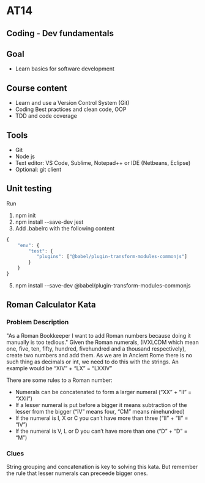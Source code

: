 # AT14

## Coding - Dev fundamentals

## Goal
- Learn basics for software development

## Course content
- Learn and use a Version Control System (Git)
- Coding Best practices and clean code, OOP
- TDD and code coverage

## Tools
- Git
- Node js
- Text editor: VS Code, Sublime, Notepad++ or IDE (Netbeans, Eclipse)
- Optional: git client

## Unit testing
Run
1. npm init
2. npm install --save-dev jest
3. Add .babelrc with the following content
```javascript
{
    "env": {
        "test": {
           "plugins": ["@babel/plugin-transform-modules-commonjs"]
        }
    }
}
```
5. npm install --save-dev @babel/plugin-transform-modules-commonjs

## Roman Calculator Kata

### Problem Description
"As a Roman Bookkeeper I want to add Roman numbers because doing it manually is too tedious." Given the Roman numerals, (IVXLCDM which mean one, five, ten, fifty, hundred, fivehundred and a thousand respectively), create two numbers and add them. As we are in Ancient Rome there is no such thing as decimals or int, we need to do this with the strings. An example would be “XIV” + “LX” = “LXXIV”

There are some rules to a Roman number:

- Numerals can be concatenated to form a larger numeral (“XX” + “II” = “XXII”)
- If a lesser numeral is put before a bigger it means subtraction of the lesser from the bigger (“IV” means four, “CM” means ninehundred)
- If the numeral is I, X or C you can’t have more than three (“II” + “II” = “IV”)
- If the numeral is V, L or D you can’t have more than one (“D” + “D” = “M”)

### Clues
String grouping and concatenation is key to solving this kata. But remember the rule that lesser numerals can preceede bigger ones.
